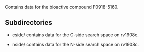 Contains data for the bioactive compound F0918-5160.

## Subdirectories

- cside/ contains data for the C-side search space on rv1908c.

- nside/ contains data for the N-side search space on rv1908c.

